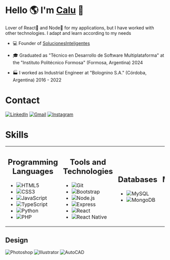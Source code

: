 # Hello 🌎 I'm <a href="">Calu</a> 👋

Lover of React💙 and Node💚 for my applications, but I have worked with other technologies. I adapt and learn according to my needs

- 💻 Founder of [SolucionesInteligentes](https://)

- 🎓 Graduated as "Técnico en Desarrollo de Software Multiplataforma" at the "Instituto Politécnico Formosa" (Formosa, Argentina) 2024

- 🏭 I worked as Industrial Engineer at "Bolognino S.A." (Córdoba, Argentina) 2016 - 2022

# Contact

[![LinkedIn](https://img.shields.io/badge/-LinkedIn-0077B5?style=flat&logo=linkedin&logoColor=white)](https://www.linkedin.com/in/lucasgastonbritez)
[![Gmail](https://img.shields.io/badge/-Gmail-D14836?style=flat&logo=gmail&logoColor=white)](mailto:britez_lg@outlook.com)
[![Instagram](https://img.shields.io/badge/-Instagram-E4405F?style=flat&logo=instagram&logoColor=white)](https://www.instagram.com/lucasbritez/)

# Skills

<table>
<tr>
<td>
<h2 align="center">Programming Languages</h2>
            
- ![HTML5](https://img.shields.io/badge/-HTML5-E34F26?style=flat&logo=html5&logoColor=white)
- ![CSS3](https://img.shields.io/badge/-CSS3-1572B6?style=flat&logo=css3)
- ![JavaScript](https://img.shields.io/badge/-JavaScript-F7DF1E?style=flat&logo=javascript&logoColor=black)
- ![TypeScript](https://img.shields.io/badge/-TypeScript-007ACC?style=flat&logo=typescript&logoColor=white)
- ![Python](https://img.shields.io/badge/-Python-3776AB?style=flat&logo=python&logoColor=white)
- ![PHP](https://img.shields.io/badge/-PHP-777BB4?style=flat&logo=php&logoColor=white)

</td>
<td>
<h2 align="center">Tools and Technologies</h2>
            
- ![Git](https://img.shields.io/badge/-Git-F05032?style=flat&logo=git&logoColor=white)
- ![Bootstrap](https://img.shields.io/badge/-Bootstrap-563D7C?style=flat&logo=bootstrap)
- ![Node.js](https://img.shields.io/badge/-Node.js-339933?style=flat&logo=node.js&logoColor=white)
- ![Express](https://img.shields.io/badge/-Express-000000?style=flat&logo=express&logoColor=white)
- ![React](https://img.shields.io/badge/-React-61DAFB?style=flat&logo=react&logoColor=black)
- ![React Native](https://img.shields.io/badge/-React%20Native-61DAFB?style=flat&logo=react&logoColor=black)

</td>
<td>
<h2 align="center">Databases</h2>

- ![MySQL](https://img.shields.io/badge/-MySQL-4479A1?style=flat&logo=mysql&logoColor=white)
- ![MongoDB](https://img.shields.io/badge/-MongoDB-47A248?style=flat&logo=mongodb&logoColor=white)

</td>
<td>
<h2 align="center">Project Management Tools</h2>

- ![Trello](https://img.shields.io/badge/-Trello-0052CC?style=flat&logo=trello&logoColor=white)
- ![Jira](https://img.shields.io/badge/-Jira-0052CC?style=flat&logo=jira&logoColor=white)

</td>
<td>
<h2 align="center">Machine Learning and AI</h2>

- ![TensorFlow](https://img.shields.io/badge/-TensorFlow-FF6F00?style=flat&logo=tensorflow&logoColor=white)

</td>
</tr>
</table>

<h2>Design</h2>

![Photoshop](https://img.shields.io/badge/-Photoshop-31A8FF?style=flat&logo=adobe-photoshop&logoColor=white)
![Illustrator](https://img.shields.io/badge/-Illustrator-FF9A00?style=flat&logo=adobe-illustrator&logoColor=white)
![AutoCAD](https://img.shields.io/badge/-AutoCAD-EE3124?style=flat&logo=autodesk&logoColor=white)




